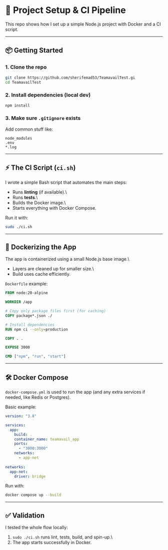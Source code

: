 # 🚀 Project Setup & CI Pipeline

This repo shows how I set up a simple Node.js project with Docker and a
CI script.

------------------------------------------------------------------------

## 📦 Getting Started

### 1. Clone the repo

``` bash
git clone https://github.com/sherifemad53/TeamavailTest.gi
cd TeamavailTest
```

### 2. Install dependencies (local dev)

``` bash
npm install
```

### 3. Make sure `.gitignore` exists

Add common stuff like:

    node_modules
    .env
    *.log

------------------------------------------------------------------------

## ⚡ The CI Script (`ci.sh`)

I wrote a simple Bash script that automates the main steps:

-   Runs **linting** (if available).\
-   Runs **tests**.\
-   Builds the Docker image.\
-   Starts everything with Docker Compose.

Run it with:

``` bash
sudo ./ci.sh
```

------------------------------------------------------------------------

## 🐳 Dockerizing the App

The app is containerized using a small Node.js base image.\
- Layers are cleaned up for smaller size.\
- Build uses cache efficiently.

`Dockerfile` example:

``` dockerfile
FROM node:20-alpine

WORKDIR /app

# Copy only package files first (for caching)
COPY package*.json ./

# Install dependencies
RUN npm ci --only=production

COPY . .

EXPOSE 3000

CMD ["npm", "run", "start"]
```

------------------------------------------------------------------------

## 🛠 Docker Compose

`docker-compose.yml` is used to run the app (and any extra services if
needed, like Redis or Postgres).

Basic example:

``` yaml
version: "3.8"

services:
  app:
    build: .
    container_name: teamavail_app
    ports:
      - "3000:3000"
    networks:
      - app-net
    
networks:
  app-net:
    driver: bridge
```

Run with:

``` bash
docker compose up --build
```

------------------------------------------------------------------------

## ✅ Validation

I tested the whole flow locally:

1.  `sudo ./ci.sh` runs lint, tests, build, and spin-up.\
2.  The app starts successfully in Docker.